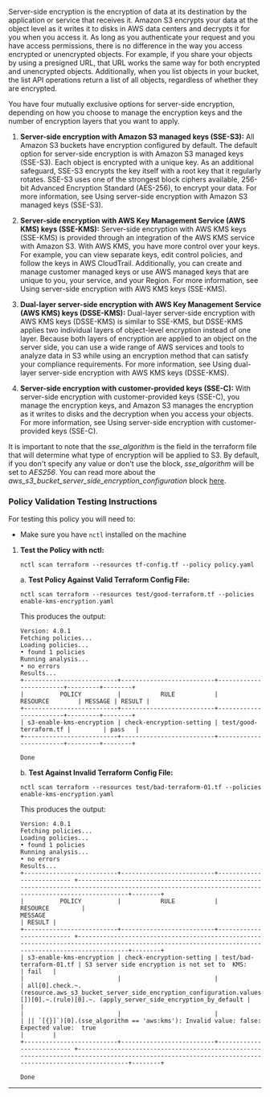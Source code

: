 Server-side encryption is the encryption of data at its destination by the application or service that receives it. Amazon S3 encrypts your data at the object level as it writes it to disks in AWS data centers and decrypts it for you when you access it. As long as you authenticate your request and you have access permissions, there is no difference in the way you access encrypted or unencrypted objects. For example, if you share your objects by using a presigned URL, that URL works the same way for both encrypted and unencrypted objects. Additionally, when you list objects in your bucket, the list API operations return a list of all objects, regardless of whether they are encrypted.

You have four mutually exclusive options for server-side encryption, depending on how you choose to manage the encryption keys and the number of encryption layers that you want to apply.

1. **Server-side encryption with Amazon S3 managed keys (SSE-S3):** All Amazon S3 buckets have encryption configured by default. The default option for server-side encryption is with Amazon S3 managed keys (SSE-S3). Each object is encrypted with a unique key. As an additional safeguard, SSE-S3 encrypts the key itself with a root key that it regularly rotates. SSE-S3 uses one of the strongest block ciphers available, 256-bit Advanced Encryption Standard (AES-256), to encrypt your data. For more information, see Using server-side encryption with Amazon S3 managed keys (SSE-S3).

2. **Server-side encryption with AWS Key Management Service (AWS KMS) keys (SSE-KMS):** Server-side encryption with AWS KMS keys (SSE-KMS) is provided through an integration of the AWS KMS service with Amazon S3. With AWS KMS, you have more control over your keys. For example, you can view separate keys, edit control policies, and follow the keys in AWS CloudTrail. Additionally, you can create and manage customer managed keys or use AWS managed keys that are unique to you, your service, and your Region. For more information, see Using server-side encryption with AWS KMS keys (SSE-KMS).

3. **Dual-layer server-side encryption with AWS Key Management Service (AWS KMS) keys (DSSE-KMS):** Dual-layer server-side encryption with AWS KMS keys (DSSE-KMS) is similar to SSE-KMS, but DSSE-KMS applies two individual layers of object-level encryption instead of one layer. Because both layers of encryption are applied to an object on the server side, you can use a wide range of AWS services and tools to analyze data in S3 while using an encryption method that can satisfy your compliance requirements. For more information, see Using dual-layer server-side encryption with AWS KMS keys (DSSE-KMS).

4. **Server-side encryption with customer-provided keys (SSE-C):** With server-side encryption with customer-provided keys (SSE-C), you manage the encryption keys, and Amazon S3 manages the encryption as it writes to disks and the decryption when you access your objects. For more information, see Using server-side encryption with customer-provided keys (SSE-C).

It is important to note that the *sse_algorithm* is the field in the terraform file that will determine what type of encryption will be applied to S3. By default, if you don't specify any value or don't use the block, *sse_algorithm* will be set to *AES256*. You can read more about the *aws_s3_bucket_server_side_encryption_configuration* block [here](https://registry.terraform.io/providers/hashicorp/aws/latest/docs/resources/s3_bucket_server_side_encryption_configuration).

### Policy Validation Testing Instructions

For testing this policy you will need to:
- Make sure you have `nctl` installed on the machine 

1. **Test the Policy with nctl:**
    ```
    nctl scan terraform --resources tf-config.tf --policy policy.yaml
    ```

    a. **Test Policy Against Valid Terraform Config File:**
    ```
    nctl scan terraform --resources test/good-terraform.tf --policies enable-kms-encryption.yaml 
    ```

    This produces the output:
    ```
    Version: 4.0.1
    Fetching policies...
    Loading policies...
    • found 1 policies
    Running analysis...
    • no errors
    Results...
    +--------------------------+--------------------------+------------------------+---------+--------+
    |          POLICY          |           RULE           |        RESOURCE        | MESSAGE | RESULT |
    +--------------------------+--------------------------+------------------------+---------+--------+
    | s3-enable-kms-encryption | check-encryption-setting | test/good-terraform.tf |         | pass   |
    +--------------------------+--------------------------+------------------------+---------+--------+
 
    Done
    ```

    b. **Test Against Invalid Terraform Config File:**
    ```
    nctl scan terraform --resources test/bad-terraform-01.tf --policies enable-kms-encryption.yaml 
    ```

    This produces the output:
    ```
    Version: 4.0.1
    Fetching policies...
    Loading policies...
    • found 1 policies
    Running analysis...
    • no errors
    Results...
    +--------------------------+--------------------------+-------------------------- +----------------------------------------------------------------------------------------------------------------------------------------------------+--------+
    |          POLICY          |           RULE           |         RESOURCE         |                                                                       MESSAGE                                                                       | RESULT |
    +--------------------------+--------------------------+-------------------------- +----------------------------------------------------------------------------------------------------------------------------------------------------+--------+
    | s3-enable-kms-encryption | check-encryption-setting | test/bad-terraform-01.tf | S3 server side encryption is not set to  KMS:                                                                                                       | fail   |
    |                          |                          |                          | all[0].check.~.(resource.aws_s3_bucket_server_side_encryption_configuration.values(@)[])[0].~.(rule)[0].~. (apply_server_side_encryption_by_default |        |
    |                          |                          |                          | || `[{}]`)[0].(sse_algorithm == 'aws:kms'): Invalid value: false: Expected value:  true                                                             |        |
    +--------------------------+--------------------------+-------------------------- +----------------------------------------------------------------------------------------------------------------------------------------------------+--------+
 
    Done
    ```

---